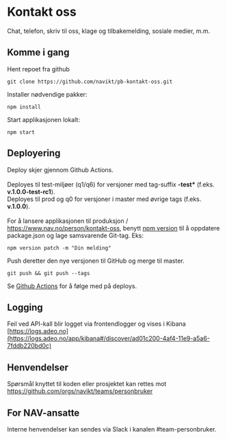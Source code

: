 # Kontakt oss

Chat, telefon, skriv til oss, klage og tilbakemelding, sosiale medier, m.m.

## Komme i gang

Hent repoet fra github

```
git clone https://github.com/navikt/pb-kontakt-oss.git
```

Installer nødvendige pakker:

```
npm install
```

Start applikasjonen lokalt:

```
npm start
```


## Deployering

Deploy skjer gjennom Github Actions.<br><br>
Deployes til test-miljøer (q1/q6) for versjoner med tag-suffix <b>-test*</b> (f.eks. <b>v.1.0.0-test-rc1</b>).<br>
Deployes til prod og q0 for versjoner i master med øvrige tags (f.eks. <b>v.1.0.0</b>).<br><br>
For å lansere applikasjonen til produksjon / https://www.nav.no/person/kontakt-oss, benytt [npm version](https://docs.npmjs.com/cli/version) til å oppdatere package.json og lage samsvarende Git-tag. Eks:

```
npm version patch -m "Din melding"
```

Push deretter den nye versjonen til GitHub og merge til master.

```
git push && git push --tags
```

Se [Github Actions](https://github.com/navikt/pb-kontakt-oss/actions) for å følge med på deploys.

## Logging

Feil ved API-kall blir logget via frontendlogger og vises i Kibana<br>
[https://logs.adeo.no](https://logs.adeo.no/app/kibana#/discover/ad01c200-4af4-11e9-a5a6-7fddb220bd0c)

## Henvendelser

Spørsmål knyttet til koden eller prosjektet kan rettes mot https://github.com/orgs/navikt/teams/personbruker

## For NAV-ansatte

Interne henvendelser kan sendes via Slack i kanalen #team-personbruker.
